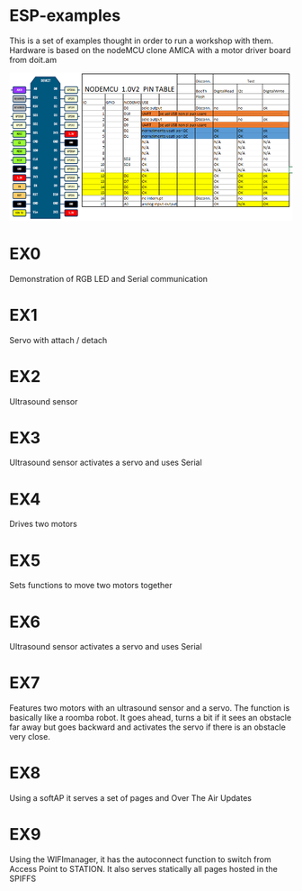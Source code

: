 # ESP-examples

This is a set of examples thought in order to run a workshop with them. Hardware is based on the nodeMCU clone AMICA with a motor driver board from doit.am

![alt tag](https://github.com/todocono/ESP-examples/blob/master/NODEmcuPinOut.png)

# EX0
Demonstration of RGB LED and Serial communication

# EX1
Servo with attach / detach

# EX2
Ultrasound sensor

# EX3
Ultrasound sensor activates a servo and uses Serial

# EX4
Drives two motors

# EX5
Sets functions to move two motors together

# EX6
Ultrasound sensor activates a servo and uses Serial


# EX7
Features two motors with an ultrasound sensor and a servo. The function is basically like a roomba robot. It goes ahead, turns a bit if it sees an obstacle far away but goes backward and activates the servo if there is an obstacle very close.



# EX8
Using a softAP it serves a set of pages and Over The Air Updates



# EX9
Using the WIFImanager, it has the autoconnect function to switch from Access Point to STATION. It also serves statically all pages hosted in the SPIFFS